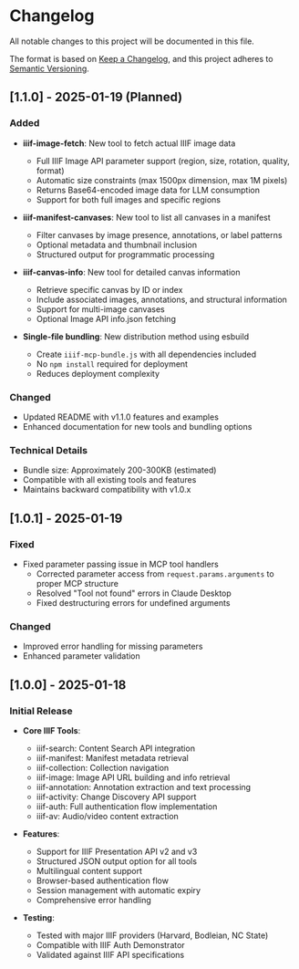 # Changelog

All notable changes to this project will be documented in this file.

The format is based on [Keep a Changelog](https://keepachangelog.com/en/1.0.0/),
and this project adheres to [Semantic Versioning](https://semver.org/spec/v2.0.0.html).

## [1.1.0] - 2025-01-19 (Planned)

### Added
- **iiif-image-fetch**: New tool to fetch actual IIIF image data
  - Full IIIF Image API parameter support (region, size, rotation, quality, format)
  - Automatic size constraints (max 1500px dimension, max 1M pixels)
  - Returns Base64-encoded image data for LLM consumption
  - Support for both full images and specific regions

- **iiif-manifest-canvases**: New tool to list all canvases in a manifest
  - Filter canvases by image presence, annotations, or label patterns
  - Optional metadata and thumbnail inclusion
  - Structured output for programmatic processing

- **iiif-canvas-info**: New tool for detailed canvas information
  - Retrieve specific canvas by ID or index
  - Include associated images, annotations, and structural information
  - Support for multi-image canvases
  - Optional Image API info.json fetching

- **Single-file bundling**: New distribution method using esbuild
  - Create `iiif-mcp-bundle.js` with all dependencies included
  - No `npm install` required for deployment
  - Reduces deployment complexity

### Changed
- Updated README with v1.1.0 features and examples
- Enhanced documentation for new tools and bundling options

### Technical Details
- Bundle size: Approximately 200-300KB (estimated)
- Compatible with all existing tools and features
- Maintains backward compatibility with v1.0.x

## [1.0.1] - 2025-01-19

### Fixed
- Fixed parameter passing issue in MCP tool handlers
  - Corrected parameter access from `request.params.arguments` to proper MCP structure
  - Resolved "Tool not found" errors in Claude Desktop
  - Fixed destructuring errors for undefined arguments

### Changed
- Improved error handling for missing parameters
- Enhanced parameter validation

## [1.0.0] - 2025-01-18

### Initial Release
- **Core IIIF Tools**:
  - iiif-search: Content Search API integration
  - iiif-manifest: Manifest metadata retrieval
  - iiif-collection: Collection navigation
  - iiif-image: Image API URL building and info retrieval
  - iiif-annotation: Annotation extraction and text processing
  - iiif-activity: Change Discovery API support
  - iiif-auth: Full authentication flow implementation
  - iiif-av: Audio/video content extraction

- **Features**:
  - Support for IIIF Presentation API v2 and v3
  - Structured JSON output option for all tools
  - Multilingual content support
  - Browser-based authentication flow
  - Session management with automatic expiry
  - Comprehensive error handling

- **Testing**:
  - Tested with major IIIF providers (Harvard, Bodleian, NC State)
  - Compatible with IIIF Auth Demonstrator
  - Validated against IIIF API specifications